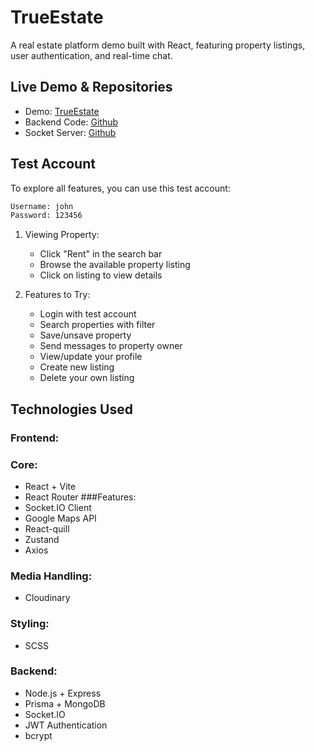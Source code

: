 # TrueEstate

A real estate platform demo built with React, featuring property listings, user authentication, and real-time chat.

## Live Demo & Repositories
- Demo: [TrueEstate](https://true-estate-front-umber.vercel.app/) <br />
- Backend Code: [Github](https://github.com/mashpotato9/trueEstate_back) <br />
- Socket Server: [Github](https://github.com/mashpotato9/trueEstate_socket)

## Test Account
To explore all features, you can use this test account:
```bash
Username: john
Password: 123456
```
1. Viewing Property:
   - Click "Rent" in the search bar
   - Browse the available property listing
   - Click on listing to view details

2. Features to Try:
   - Login with test account
   - Search properties with filter
   - Save/unsave property
   - Send messages to property owner
   - View/update your profile
   - Create new listing
   - Delete your own listing
     
## Technologies Used
### Frontend:
### Core:
- React + Vite
- React Router
###Features:
- Socket.IO Client
- Google Maps API
- React-quill
- Zustand
- Axios
### Media Handling:
- Cloudinary
### Styling:
- SCSS

### Backend:
- Node.js + Express
- Prisma + MongoDB
- Socket.IO
- JWT Authentication
- bcrypt
